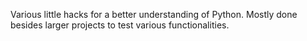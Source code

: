 Various little hacks for a better understanding of Python. Mostly done besides larger projects to test various functionalities.
